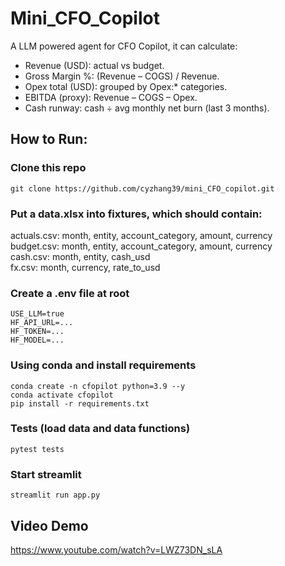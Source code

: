 # Mini_CFO_Copilot
A LLM powered agent for CFO Copilot, it can calculate:  
- Revenue (USD): actual vs budget.
- Gross Margin %: (Revenue – COGS) / Revenue.
- Opex total (USD): grouped by Opex:* categories.
- EBITDA (proxy): Revenue – COGS – Opex.
- Cash runway: cash ÷ avg monthly net burn (last 3 months).

## How to Run:
### Clone this repo
```
git clone https://github.com/cyzhang39/mini_CFO_copilot.git
```
### Put a data.xlsx into fixtures, which should contain:
actuals.csv: month, entity, account_category, amount, currency  
budget.csv: month, entity, account_category, amount, currency  
cash.csv: month, entity, cash_usd  
fx.csv: month, currency, rate_to_usd  
### Create a .env file at root
```
USE_LLM=true
HF_API_URL=...
HF_TOKEN=...
HF_MODEL=...
```
### Using conda and install requirements
```
conda create -n cfopilot python=3.9 --y
conda activate cfopilot
pip install -r requirements.txt
```
### Tests (load data and data functions)
```
pytest tests
```
### Start streamlit
```
streamlit run app.py
```

## Video Demo
https://www.youtube.com/watch?v=LWZ73DN_sLA  